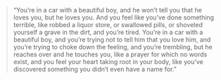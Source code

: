 > “You’re in a car with a beautiful boy, and he won’t tell you that he loves you, but he loves you. And you feel like you’ve done something terrible, like robbed a liquor store, or swallowed pills, or shoveled yourself a grave in the dirt, and you’re tired. You’re in a car with a beautiful boy, and you’re trying not to tell him that you love him, and you’re trying to choke down the feeling, and you’re trembling, but he reaches over and he touches you, like a prayer for which no words exist, and you feel your heart taking root in your body, like you’ve discovered something you didn’t even have a name for.” 
 
